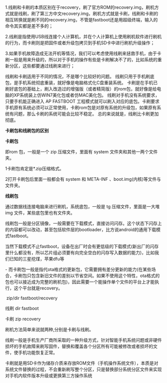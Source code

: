 1.线刷和卡刷的本质区别在于recovery，刷了官方ROM的recovery.img，刷机方式就是线刷，刷了第三方中文recovery.img，刷机方式就是卡刷，线刷和卡刷的相互转换就是刷不同的recovery.img，不管是fastboot还是用超级终端，输入的命令其实都是差不多的；



​    2.线刷是指使用USB线连接个人计算机，并在个人计算机上使用刷机软件进行刷机的行为，而卡刷则是把固件或者升级包拷贝到手机SD卡中进行刷机升级操作；



​    3.如果手机故障造成无法开机等情况，我们可以考虑使用线刷来拯救手机，由于卡刷一般是用来升级的，所以对于手机的操作有些是卡刷解决不了的，比如系统的重新分区，这些都要通过线刷来进行；





线刷和卡刷适用于不同的情况，不是哪个比较好的问题。
线刷只用于手机刷底包，是手机系统彻底重装，就好像是电脑格式化C盘重装系统。
卡刷是在手机已刷好底包的基础上，刷入改造过的增强版（或者精简版）的rom包，就好像是给电脑的XP系统装上仿WIN7美化包或者仿MAC美化包。
线刷对手机没有系统要求，只要手机能正确进入 AP FASTBOOT 工程模式就可以刷入对应的底包。卡刷要求手机原有系统必须可以正常使用，卡刷rom包是对原有系统的升级包，如果原有系统有问题，那么卡刷的系统可能会比较不稳定。
总的来说就是，线刷比卡刷更加彻底。







**卡刷包和线刷包的区别**

**卡刷包**

即rom 包，一般是一个 zip 压缩文件，里面有 system 文件夹和其他一两个文件夹。

1卡刷包肯定是*.zip压缩格式。

2打开卡刷包后里面一般都会有 system 和 META-INF 、boot.img(内核)等文件与文件夹。

**线刷包**

通过数据线连接电脑来进行刷机，系统底包，一般是 tg 压缩文件，里面是一大堆 img 文件，某些底包里也有文件夹。









线刷包一般是分区镜像，一般需要在下载模式，直接访问闪存。这个状态下闪存上的内容都可以改动，甚至包括软件层的bootloader，比方说android的通用下载模式fastboot。

当然下载模式不止fastboot，设备在出厂时会有更低级的下载模式(新出厂的闪存里什么都没有，所以芯片组必须要有向完全空白的闪存写入数据的能力)，比如我们已知的三星挖煤，苹果dfu等

\-
而卡刷包一般是指代ota格式的更新包，它需要拥有差分更新的能力(在某些场合，卡刷包只包含新旧文件的差别以节省空间。如果不使用这个特性，ota格式的包也可以接近成为完整的刷机包)，因此需要一个能操作单个文件的平台上才能执行，这个平台就是recovery。

​			zip/dir    fastboot/recovery

线刷	dir			fastboot

卡刷	zip			recovery





刷机方法简单来说就两种,分别是卡刷与线刷。

线刷一般是手机生产厂商所采取的一种升级方式，针对智能手机系统问题或非硬件损坏的手机故障来刷写固件，替换和覆盖各个分区所有可能被修改或者损坏的文件，使手机功能恢复正常。 

卡刷就是用SD卡作为储存介质来存放ROM文件（手机操作系统文件），本质是对系统文件替换的过程，不会重新刷写整个分区，只是替换部分系统分区文件来实现对手机内软件版本升级或更换第三方操作系统



